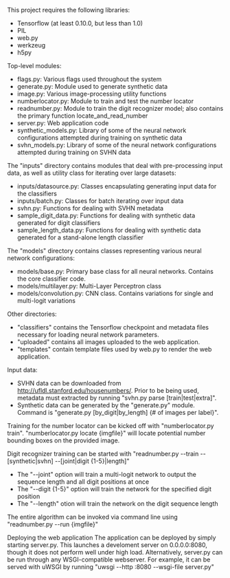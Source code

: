 This project requires the following libraries:
 - Tensorflow (at least 0.10.0, but less than 1.0) 
 - PIL
 - web.py
 - werkzeug
 - h5py

Top-level modules:
 - flags.py:              Various flags used throughout the system
 - generate.py:           Module used to generate synthetic data
 - image.py:              Various image-processing utility functions
 - numberlocator.py:      Module to train and test the number locator
 - readnumber.py:         Module to train the digit recognizer model; also contains the primary function locate_and_read_number
 - server.py:             Web application code
 - synthetic_models.py:   Library of some of the neural network configurations attempted during training on synthetic data
 - svhn_models.py:        Library of some of the neural network configurations attempted during training on SVHN data

The "inputs" directory contains modules that deal with pre-processing input data, as well as utility class for iterating over large datasets:

 - inputs/datasource.py:  Classes encapsulating generating input data for the classifiers
 - inputs/batch.py:       Classes for batch iterating over input data
 - svhn.py:               Functions for dealing with SVHN metadata
 - sample_digit_data.py:  Functions for dealing with synthetic data generated for digit classifiers
 - sample_length_data.py: Functions for dealing with synthetic data generated for a stand-alone length classifier

The "models" directory contains classes representing various neural network configurations:

 - models/base.py:         Primary base class for all neural networks. Contains the core classifier code.
 - models/multilayer.py:   Multi-Layer Perceptron class
 - models/convolution.py:  CNN class. Contains variations for single and multi-logit variations

Other directories:

 - "classifiers" contains the Tensorflow checkpoint and metadata files necessary for loading neural network parameters.
 - "uploaded" contains all images uploaded to the web application.
 - "templates" contain template files used by web.py to render the web application.

Input data:
 - SVHN data can be downloaded from http://ufldl.stanford.edu/housenumbers/. Prior to be being used, metadata must extracted by running "svhn.py parse [train|test|extra]".
 - Synthetic data can be generated by the "generate.py" module. Command is "generate.py [by_digit|by_length] {# of images per label}".


Training for the number locator can be kicked off with "numberlocator.py train". "numberlocator.py locate {imgfile}" will locate potential number bounding boxes on the provided image.

Digit recognizer training can be started with "readnumber.py --train --[synthetic|svhn] --[joint|digit {1-5}|length]"
 - The "--joint" option will train a multi-logit network to output the sequence length and all digit positions at once
 - The "--digit {1-5}" option will train the network for the specified digit position
 - The "--length" otion will train the network on the digit sequence length

The entire algorithm can be invoked via command line using "readnumber.py --run {imgfile}"

Deploying the web application
The application can be deployed by simply starting server.py. This launches a develoment server on 0.0.0.0:8080, though it does not perform well under high load.
Alternatively, server.py can be run through any WSGI-compatible webserver. For example, it can be served with uWSGI by running "uwsgi --http :8080 --wsgi-file server.py"
